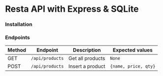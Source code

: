 # Resta API with Express & SQLite

### Installation

### Endpoints
|Method|Endpoint|Description|Expected values|
|--|--|--|--|
|GET|`/api/products`|Get all products|`None`|
|POST|`/api/products`|Insert a product|`{name, price, qty}`|
